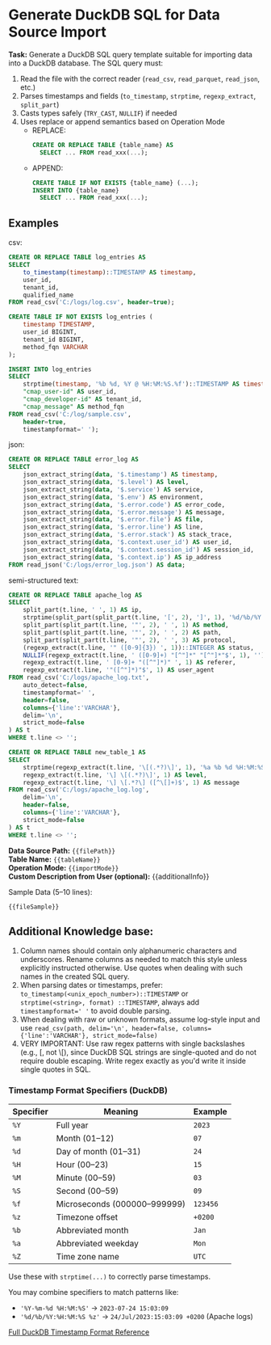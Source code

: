 # Generate DuckDB SQL for Data Source Import

**Task:**
Generate a DuckDB SQL query template suitable for importing data into a DuckDB database.
The SQL query must:

1. Read the file with the correct reader (`read_csv`, `read_parquet`, `read_json`, etc.)
2. Parses timestamps and fields (`to_timestamp`, `strptime`, `regexp_extract`, `split_part`)
3. Casts types safely (`TRY_CAST`, `NULLIF`) if needed
4. Uses replace or append semantics based on Operation Mode
    - REPLACE:
      ```sql
      CREATE OR REPLACE TABLE {table_name} AS
        SELECT ... FROM read_xxx(...);
      ```
    - APPEND:
      ```sql
      CREATE TABLE IF NOT EXISTS {table_name} (...);
      INSERT INTO {table_name}
        SELECT ... FROM read_xxx(...);
      ```

## Examples

csv:

```sql
CREATE OR REPLACE TABLE log_entries AS
SELECT
    to_timestamp(timestamp)::TIMESTAMP AS timestamp,
    user_id,
    tenant_id,
    qualified_name
FROM read_csv('C:/logs/log.csv', header=true);
```

```sql
CREATE TABLE IF NOT EXISTS log_entries (
    timestamp TIMESTAMP,
    user_id BIGINT,
    tenant_id BIGINT,
    method_fqn VARCHAR
);

INSERT INTO log_entries
SELECT
    strptime(timestamp, '%b %d, %Y @ %H:%M:%S.%f')::TIMESTAMP AS timestamp,
    "cmap_user-id" AS user_id,
    "cmap_developer-id" AS tenant_id,
    "cmap_message" AS method_fqn
FROM read_csv('C:/log/sample.csv',
    header=true,
    timestampformat=' ');
```

json:

```sql
CREATE OR REPLACE TABLE error_log AS
SELECT
    json_extract_string(data, '$.timestamp') AS timestamp,
    json_extract_string(data, '$.level') AS level,
    json_extract_string(data, '$.service') AS service,
    json_extract_string(data, '$.env') AS environment,
    json_extract_string(data, '$.error.code') AS error_code,
    json_extract_string(data, '$.error.message') AS message,
    json_extract_string(data, '$.error.file') AS file,
    json_extract_string(data, '$.error.line') AS line,
    json_extract_string(data, '$.error.stack') AS stack_trace,
    json_extract_string(data, '$.context.user_id') AS user_id,
    json_extract_string(data, '$.context.session_id') AS session_id,
    json_extract_string(data, '$.context.ip') AS ip_address
FROM read_json('C:/logs/error_log.json') AS data;

```

semi-structured text:

```sql
CREATE OR REPLACE TABLE apache_log AS
SELECT
    split_part(t.line, ' ', 1) AS ip,
    strptime(split_part(split_part(t.line, '[', 2), ']', 1), '%d/%b/%Y:%H:%M:%S %z')::TIMESTAMPTZ AS timestamp,
    split_part(split_part(t.line, '"', 2), ' ', 1) AS method,
    split_part(split_part(t.line, '"', 2), ' ', 2) AS path,
    split_part(split_part(t.line, '"', 2), ' ', 3) AS protocol,
    (regexp_extract(t.line, '" ([0-9]{3}) ', 1))::INTEGER AS status,
    NULLIF(regexp_extract(t.line, ' ([0-9]+) "[^"]*" "[^"]*"$', 1), '')::BIGINT AS bytes,
    regexp_extract(t.line, ' [0-9]+ "([^"]*)" ', 1) AS referer,
    regexp_extract(t.line, '"([^"]*)"$', 1) AS user_agent
FROM read_csv('C:/logs/apache_log.txt',
    auto_detect=false,
    timestampformat=' ',
    header=false,
    columns={'line':'VARCHAR'},
    delim='\n',
    strict_mode=false
) AS t
WHERE t.line <> '';
```

```sql
CREATE OR REPLACE TABLE new_table_1 AS
SELECT
    strptime(regexp_extract(t.line, '\[(.*?)\]', 1), '%a %b %d %H:%M:%S %Y')::TIMESTAMP AS timestamp,
    regexp_extract(t.line, '\] \[(.*?)\]', 1) AS level,
    regexp_extract(t.line, '\] \[.*?\] ([^\[]+)$', 1) AS message
FROM read_csv('C:/logs/apache_log.log',
    delim='\n',
    header=false,
    columns={'line':'VARCHAR'},
    strict_mode=false
) AS t
WHERE t.line <> '';

```

**Data Source Path:** `{{filePath}}`  
**Table Name:** `{{tableName}}`  
**Operation Mode:** `{{importMode}}`  
**Custom Description from User (optional):** {{additionalInfo}}

Sample Data (5–10 lines):

```text
{{fileSample}}
```

## Additional Knowledge base:

1. Column names should contain only alphanumeric characters and underscores. Rename columns as needed to match this
   style unless explicitly instructed otherwise. Use quotes when dealing with such names in the created SQL query.
2. When parsing dates or timestamps, prefer: `to_timestamp(<unix_epoch_number>)::TIMESTAMP` or  
   `strptime(<string>, format) ::TIMESTAMP`, always add `timestampformat=' '` to avoid double parsing.
3. When dealing with raw or unknown formats, assume log-style input and use
   `read_csv(path, delim='\n', header=false, columns={'line':'VARCHAR'}, strict_mode=false)`
4. VERY IMPORTANT: Use raw regex patterns with single backslashes (e.g., \[, not \\[), since DuckDB SQL strings are
   single-quoted and do not require double escaping. Write regex exactly as you'd write it inside single quotes in SQL.

### Timestamp Format Specifiers (DuckDB)

| Specifier | Meaning                      | Example  |
|-----------|------------------------------|----------|
| `%Y`      | Full year                    | `2023`   |
| `%m`      | Month (01–12)                | `07`     |
| `%d`      | Day of month (01–31)         | `24`     |
| `%H`      | Hour (00–23)                 | `15`     |
| `%M`      | Minute (00–59)               | `03`     |
| `%S`      | Second (00–59)               | `09`     |
| `%f`      | Microseconds (000000–999999) | `123456` |
| `%z`      | Timezone offset              | `+0200`  |
| `%b`      | Abbreviated month            | `Jan`    |
| `%a`      | Abbreviated weekday          | `Mon`    |
| `%Z`      | Time zone name               | `UTC`    |

Use these with `strptime(...)` to correctly parse timestamps.

You may combine specifiers to match patterns like:

- `'%Y-%m-%d %H:%M:%S'` → `2023-07-24 15:03:09`
- `'%d/%b/%Y:%H:%M:%S %z'` → `24/Jul/2023:15:03:09 +0200` (Apache logs)

[Full DuckDB Timestamp Format Reference](https://duckdb.org/docs/sql/functions/strftime.html)
